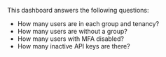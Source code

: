 This dashboard answers the following questions:

- How many users are in each group and tenancy?
- How many users are without a group?
- How many users with MFA disabled?
- How many inactive API keys are there?
